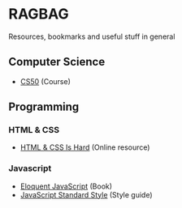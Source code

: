 # RAGBAG
Resources, bookmarks and useful stuff in general
## Computer Science
* [CS50](https://www.edx.org/course/introduction-computer-science-harvardx-cs50x) (Course)

## Programming

### HTML & CSS
* [HTML & CSS Is Hard](https://internetingishard.com/html-and-css/) (Online resource)

### Javascript
* [Eloquent JavaScript](http://eloquentjavascript.net/) (Book)
* [JavaScript Standard Style](http://standardjs.com/) (Style guide)
